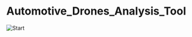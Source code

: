# Automotive_Drones_Analysis_Tool

![Start](https://user-images.githubusercontent.com/49918134/91302980-972bb480-e7a7-11ea-8eb1-e41fd99d752f.jpg)
